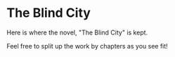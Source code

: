 # The Blind City

Here is where the novel, "The Blind City" is kept.

Feel free to split up the work by chapters as you see fit!
